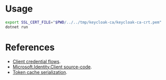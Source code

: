 # Usage

```bash
export SSL_CERT_FILE="$PWD/../../tmp/keycloak-ca/keycloak-ca-crt.pem"
dotnet run
```

# References

* [Client credential flows](https://learn.microsoft.com/en-us/entra/msal/dotnet/acquiring-tokens/web-apps-apis/client-credential-flows).
* [Microsoft.Identity.Client source-code](https://github.com/AzureAD/microsoft-authentication-library-for-dotnet/tree/4.61.3/src).
* [Token cache serialization](https://learn.microsoft.com/en-us/entra/msal/dotnet/how-to/token-cache-serialization).
